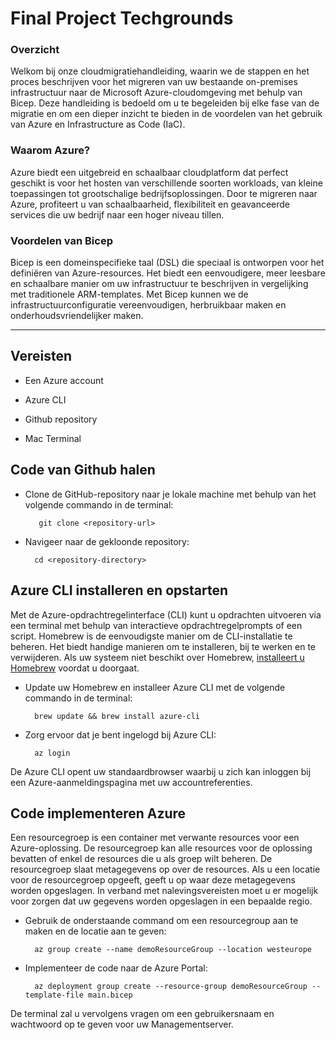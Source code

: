 # Final Project Techgrounds

### Overzicht 

Welkom bij onze cloudmigratiehandleiding, waarin we de stappen en het proces beschrijven voor het migreren van uw bestaande on-premises infrastructuur naar de Microsoft Azure-cloudomgeving met behulp van Bicep. Deze handleiding is bedoeld om u te begeleiden bij elke fase van de migratie en om een dieper inzicht te bieden in de voordelen van het gebruik van Azure en Infrastructure as Code (IaC).
     

### Waarom Azure?

Azure biedt een uitgebreid en schaalbaar cloudplatform dat perfect geschikt is voor het hosten van verschillende soorten workloads, van kleine toepassingen tot grootschalige bedrijfsoplossingen. Door te migreren naar Azure, profiteert u van schaalbaarheid, flexibiliteit en geavanceerde services die uw bedrijf naar een hoger niveau tillen.


### **Voordelen van Bicep**
Bicep is een domeinspecifieke taal (DSL) die speciaal is ontworpen voor het definiëren van Azure-resources. Het biedt een eenvoudigere, meer leesbare en schaalbare manier om uw infrastructuur te beschrijven in vergelijking met traditionele ARM-templates. Met Bicep kunnen we de infrastructuurconfiguratie vereenvoudigen, herbruikbaar maken en onderhoudsvriendelijker maken.

---

## Vereisten

- Een Azure account

- Azure CLI

- Github repository

- Mac Terminal

## Code van Github halen

- Clone de GitHub-repository naar je lokale machine met behulp van het volgende commando in de terminal:

         git clone <repository-url>

- Navigeer naar de gekloonde repository:  
  
        cd <repository-directory>


## Azure CLI installeren en opstarten

Met de Azure-opdrachtregelinterface (CLI) kunt u opdrachten uitvoeren via een terminal met behulp van interactieve opdrachtregelprompts of een script. Homebrew is de eenvoudigste manier om de CLI-installatie te beheren. Het biedt handige manieren om te installeren, bij te werken en te verwijderen.  Als uw systeem niet beschikt over Homebrew, [installeert u Homebrew](https://docs.brew.sh/Installation.html) voordat u doorgaat.

- Update uw Homebrew en installeer Azure CLI met de volgende commando in de terminal:
  
        brew update && brew install azure-cli  

- Zorg ervoor dat je bent ingelogd bij Azure CLI:

        az login

De Azure CLI opent uw standaardbrowser waarbij u zich kan inloggen bij een Azure-aanmeldingspagina met uw accountreferenties.

## Code implementeren Azure

Een resourcegroep is een container met verwante resources voor een Azure-oplossing. De resourcegroep kan alle resources voor de oplossing bevatten of enkel de resources die u als groep wilt beheren. De resourcegroep slaat metagegevens op over de resources. Als u een locatie voor de resourcegroep opgeeft, geeft u op waar deze metagegevens worden opgeslagen. In verband met nalevingsvereisten moet u er mogelijk voor zorgen dat uw gegevens worden opgeslagen in een bepaalde regio.

- Gebruik de onderstaande command om een resourcegroup aan te maken en de locatie aan te geven:

        az group create --name demoResourceGroup --location westeurope


- Implementeer de code naar de Azure Portal: 

        az deployment group create --resource-group demoResourceGroup --template-file main.bicep

De terminal zal u vervolgens vragen om een gebruikersnaam en wachtwoord op te geven voor uw Managementserver. 




 

